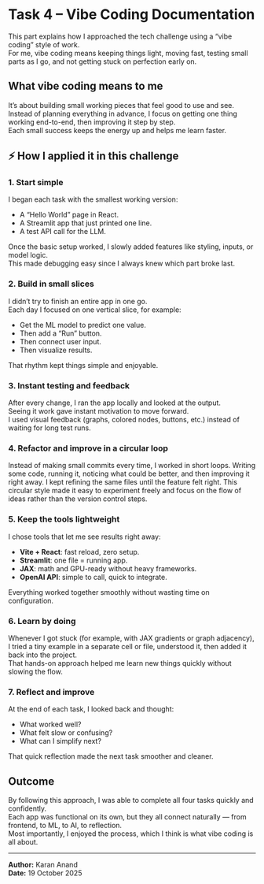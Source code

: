 # Task 4 – Vibe Coding Documentation

This part explains how I approached the tech challenge using a “vibe coding” style of work.  
For me, vibe coding means keeping things light, moving fast, testing small parts as I go, and not getting stuck on perfection early on.

## What vibe coding means to me
It’s about building small working pieces that feel good to use and see.  
Instead of planning everything in advance, I focus on getting one thing working end-to-end, then improving it step by step.  
Each small success keeps the energy up and helps me learn faster.

## ⚡ How I applied it in this challenge

### 1. Start simple
I began each task with the smallest working version:
- A “Hello World” page in React.
- A Streamlit app that just printed one line.
- A test API call for the LLM.

Once the basic setup worked, I slowly added features like styling, inputs, or model logic.  
This made debugging easy since I always knew which part broke last.

### 2. Build in small slices
I didn’t try to finish an entire app in one go.  
Each day I focused on one vertical slice, for example:
- Get the ML model to predict one value.
- Then add a “Run” button.
- Then connect user input.
- Then visualize results.

That rhythm kept things simple and enjoyable.

### 3. Instant testing and feedback
After every change, I ran the app locally and looked at the output.  
Seeing it work gave instant motivation to move forward.  
I used visual feedback (graphs, colored nodes, buttons, etc.) instead of waiting for long test runs.

### 4. Refactor and improve in a circular loop

Instead of making small commits every time, I worked in short loops. Writing some code, running it, noticing what could be better, and then improving it right away.
I kept refining the same files until the feature felt right.
This circular style made it easy to experiment freely and focus on the flow of ideas rather than the version control steps.
  
### 5. Keep the tools lightweight
I chose tools that let me see results right away:
- **Vite + React**: fast reload, zero setup.
- **Streamlit**: one file = running app.
- **JAX**: math and GPU-ready without heavy frameworks.
- **OpenAI API**: simple to call, quick to integrate.

Everything worked together smoothly without wasting time on configuration.

### 6. Learn by doing
Whenever I got stuck (for example, with JAX gradients or graph adjacency),  
I tried a tiny example in a separate cell or file, understood it, then added it back into the project.  
That hands-on approach helped me learn new things quickly without slowing the flow.

### 7. Reflect and improve
At the end of each task, I looked back and thought:
- What worked well?
- What felt slow or confusing?
- What can I simplify next?

That quick reflection made the next task smoother and cleaner.

## Outcome
By following this approach, I was able to complete all four tasks quickly and confidently.  
Each app was functional on its own, but they all connect naturally — from frontend, to ML, to AI, to reflection.  
Most importantly, I enjoyed the process, which I think is what vibe coding is all about.

---

**Author:** Karan Anand  
**Date:** 19 October 2025  
